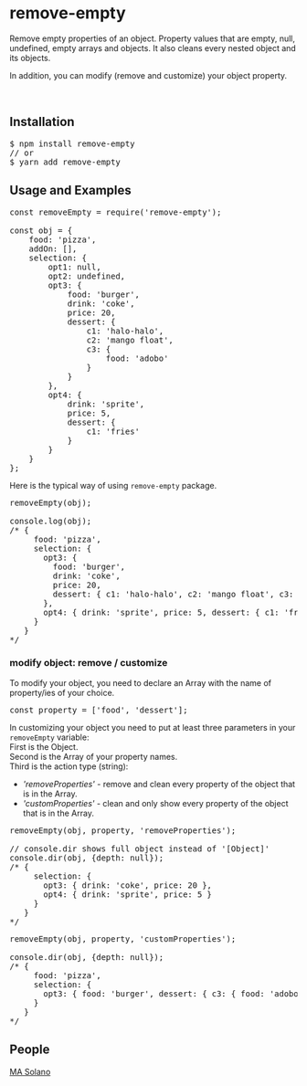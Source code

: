 # remove-empty

<p>
Remove empty properties of an object. Property values that are empty, 
null, undefined, empty arrays and objects. It also cleans every nested object and its objects.

In addition, you can modify (remove and customize) your object property. 
</p>

<br>

<h2>Installation</h2>

<pre>
$ npm install remove-empty
// or
$ yarn add remove-empty
</pre>

<h2>Usage and Examples</h2>

<pre>
const removeEmpty = require('remove-empty');

const obj = {
    food: 'pizza',
    addOn: [],
    selection: {
        opt1: null,
        opt2: undefined,
        opt3: {
            food: 'burger',
            drink: 'coke',
            price: 20,
            dessert: {
                c1: 'halo-halo',
                c2: 'mango float',
                c3: {
                    food: 'adobo'
                }
            }
        },
        opt4: {
            drink: 'sprite',
            price: 5,
            dessert: {
                c1: 'fries'
            }
        }
    }
};
</pre>

<p>Here is the typical way of using <code>remove-empty</code> package. </p>

<pre>
removeEmpty(obj);

console.log(obj);
/* {
     food: 'pizza',
     selection: {
       opt3: {
         food: 'burger',
         drink: 'coke',
         price: 20,
         dessert: { c1: 'halo-halo', c2: 'mango float', c3: { food: 'adobo' } }
       },
       opt4: { drink: 'sprite', price: 5, dessert: { c1: 'fries' } }
     }
   }
*/
</pre>

<h3>modify object: remove / customize</h3>
<p>
To modify your object, you need to declare an Array with the name of property/ies of your choice.
</p>

<pre>
const property = ['food', 'dessert'];
</pre>

<p>
In customizing your object you need to put at least three parameters in your <code>removeEmpty</code> variable: <br>
First is the Object. <br>
Second is the Array of your property names. <br>
Third is the action type (string): <br>
</p>

<ul>
<li>
<em>'removeProperties'</em>  -  remove and clean every property of the object that is in the Array.
</li>
<li>
<em>'customProperties'</em>  -  clean and only show every property of the object that is in the Array.
</li>
</ul>

<pre>
removeEmpty(obj, property, 'removeProperties');

// console.dir shows full object instead of '[Object]'
console.dir(obj, {depth: null});
/* {
     selection: {
       opt3: { drink: 'coke', price: 20 },
       opt4: { drink: 'sprite', price: 5 }
     }
   }
*/
</pre>

<pre>
removeEmpty(obj, property, 'customProperties');

console.dir(obj, {depth: null});
/* {
     food: 'pizza',
     selection: {
       opt3: { food: 'burger', dessert: { c3: { food: 'adobo' } } }
     }
   }
*/
</pre>

<h2>People</h2>
<p>
 <a href="https://github.com/agnesorso">MA Solano</a>
</p>

